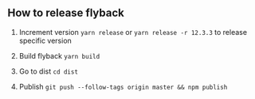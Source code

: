 ## How to release flyback

1. Increment version `yarn release` or `yarn release -r 12.3.3` to release specific version 

1. Build flyback `yarn build`

1. Go to dist `cd dist`

1. Publish `git push --follow-tags origin master && npm publish`
